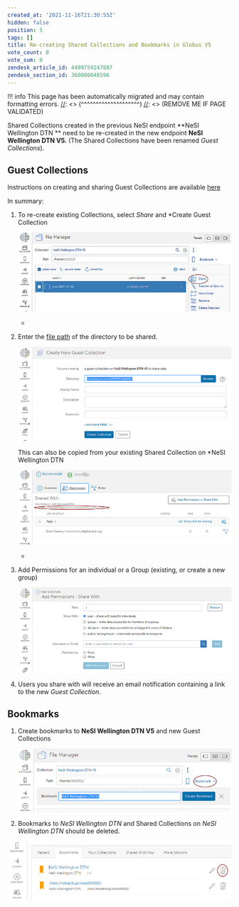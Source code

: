 ```yaml
---
created_at: '2021-11-16T21:30:55Z'
hidden: false
position: 5
tags: []
title: Re-creating Shared Collections and Bookmarks in Globus V5
vote_count: 0
vote_sum: 0
zendesk_article_id: 4409759247887
zendesk_section_id: 360000040596
---
```




[//]: <> (REMOVE ME IF PAGE VALIDATED)
[//]: <> (vvvvvvvvvvvvvvvvvvvv)
!!! info
    This page has been automatically migrated and may contain formatting errors.
[//]: <> (^^^^^^^^^^^^^^^^^^^^)
[//]: <> (REMOVE ME IF PAGE VALIDATED)

Shared Collections created in the previous NeSI endpoint **NeSI
Wellington DTN ** need to be re-created in the new endpoint **NeSI
Wellington DTN V5.** (The Shared Collections have been renamed *Guest
Collections*).    
  

## Guest Collections

Instructions on creating and sharing Guest Collections are available
[here](https://docs.globus.org/how-to/share-files/)

In summary:

1.  To re-create existing Collections, select *Share* and *Create Guest
    Collection  
      
    ![globus14.jpg](../../assets/images/Rreating_Shared_Collections_and_Bookmarks_in_Globus_V5.jpg)  
      
    *
2.  Enter the [file
    path](https://support.nesi.org.nz/hc/en-gb/articles/4405623499791)
    of the directory to be shared.  
      
    ![globus10.jpg](../../assets/images/Rreating_Shared_Collections_and_Bookmarks_in_Globus_V6.jpg)  
      
    This can also be copied from your existing Shared Collection on
    *NeSI Wellington DTN  
      
    ![globus07.jpg](../../assets/images/Rreating_Shared_Collections_and_Bookmarks_in_Globus_V7.jpg)  
      
    *
3.  Add Permissions for an individual or a Group (existing, or create a
    new group)  
      
    ![globus11.jpg](../../assets/images/Rreating_Shared_Collections_and_Bookmarks_in_Globus_V8.jpg)  
      
4.  Users you share with will receive an email notification containing a
    link to the new *Guest Collection*.

##  Bookmarks

1.  Create bookmarks to **NeSI Wellington DTN V5** and new Guest
    Collections  
      
    ![globus13.jpg](../../assets/images/Rreating_Shared_Collections_and_Bookmarks_in_Globus_V9.jpg)  
      
2.  Bookmarks to *NeSI Wellington DTN* and Shared Collections on *NeSI
    Wellington DTN* should be deleted.

![globus12.jpg](../../assets/images/Rreating_Shared_Collections_and_Bookmarks_in_Globus_V10.jpg)  
  
  

 
